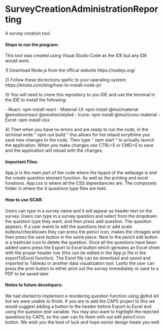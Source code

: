 # SurveyCreationAdministrationReporting
A survey creation tool. 

<h4>Steps to run the program:</h4>
<p>This tool was created using Visual Studio Code as the IDE but any IDE would work.</p>
<p>1) Download Node.js from the offical website https://nodejs.org/</p>
<p>2) Follow these dicrections spefic to your operating system: https://kinsta.com/blog/how-to-install-node-js/</p>
<p>3) You will need to clone this repository to you IDE and use the terminal in the IDE to install the following:</p>
- React: npm install react
- Material-UI: npm install @mui/material @emotion/react @emotion/styled
- Icons: npm install @mui/icons-material
- Excel: npm install xlsx
<p>4) Then when you have no errors and are ready to run the code, in the terminal write " npm run build " this allows for hot relaod evrythime you save new changes to the code. Then type " npm start " to actually launch the application. When you make changes use CTRL+S or CMD+S to save and the application will reload with the changes. 
</p>
<h4>Important Files: </h4>
App.js is the main part of the code where the layput of the webpage is and the create question element function. As well as the printing and excel funstions. 
App.css is where all the CSS dependancies are.
The componets folder is where the 4 questions type files are held. 

<h4>How to use SCAR:</h4>
Users can type in a survey name and it will appear as header text on the survey. 
Users can type in a survey question and select from the dropdown the question type they want, and then press add question. 
The question appears. If a user wants to edit the questions text or add scale buttons/checkboxes they can press the penicl icon, makes the chnages and then press the save button in the same place. 
Next to the pencil edit button is a trashcan icon to delete the question. 
Once all the questions have been added users press the Export to Excel button which gereates an Excel sheet with the proper header row (this can be edited in the App.js file in the exportToExcel function). The Excel file can be download and saved and imported to Tableau or another data visualization tool. 
Lastly the user can press the print button to either print out the survey immediately or save to a PDF to be saved later. 

<h4>Notes to future developers:</h4>
We had started to implement a reordering question function using @dnd-kit but we were unable to finish. 
If you are to add the CAPS project to this we would suggest adding a button to the header before Export to Excel and using the question.text variable. You may also want to highlight the rejected questions by CAPS, so the user can fix them with out edit pencil icon button. 
We wish you the best of luck and hope senior design treats you well. 
